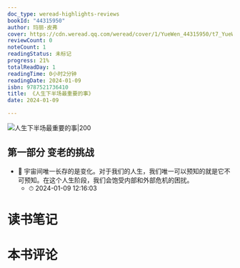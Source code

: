 ```yaml
---
doc_type: weread-highlights-reviews
bookId: "44315950"
author: 玛丽·皮弗
cover: https://cdn.weread.qq.com/weread/cover/1/YueWen_44315950/t7_YueWen_44315950.jpg
reviewCount: 0
noteCount: 1
readingStatus: 未标记
progress: 21%
totalReadDay: 1
readingTime: 0小时2分钟
readingDate: 2024-01-09
isbn: 9787521736410
title: 《人生下半场最重要的事》
date: 2024-01-09

---
```


![ 人生下半场最重要的事|200](https://cdn.weread.qq.com/weread/cover/1/YueWen_44315950/t7_YueWen_44315950.jpg)


## 第一部分 变老的挑战


- 📌 宇宙间唯一长存的是变化。对于我们的人生，我们唯一可以预知的就是它不可预知。在这个人生阶段，我们会饱受内部和外部危机的困扰。 
    - ⏱ 2024-01-09 12:16:03 

# 读书笔记


# 本书评论

